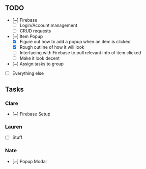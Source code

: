 ## TODO

- [~] Firebase
  - [ ] Login/Account management
  - [ ] CRUD requests
- [~] Item Popup
  - [x] Figure out how to add a popup when an item is clicked
  - [x] Rough outline of how it will look
  - [ ] Interfacing with Firebase to pull relevant info of item clicked
  - [ ] Make it look decent
- [~] Assign tasks to group
- [ ] Everything else


## Tasks

### Clare
- [~] Firebase Setup

### Lauren
- [ ] Stuff

### Nate
- [~] Popup Modal


